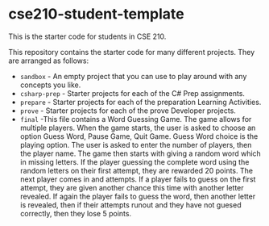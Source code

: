 # cse210-student-template
This is the starter code for students in CSE 210.

This repository contains the starter code for many different projects. They are arranged as follows:

* `sandbox` - An empty project that you can use to play around with any concepts you like.
* `csharp-prep` - Starter projects for each of the C# Prep assignments.
* `prepare` - Starter projects for each of the preparation Learning Activities.
* `prove` - Starter projects for each of the prove Developer projects.
* `final` -This file contains a Word Guessing Game. The game allows for multiple players. When the game starts, the user is asked to choose an option Guess Word, Pause Game, Quit Game. Guess Word choice is the playing option. The user is asked to enter the number of players, then the player name. The game then starts with giving a random word which in missing letters. If the player guessing the complete word using the random letters on their first attempt, they are rewarded 20 points. The next player comes in and attempts. If a player fails to guess on the first attempt, they are given another chance this time with another letter revealed. If again the player fails to guess the word, then another letter is revealed, then if their attempts runout and they have not guesed correctly, then they lose 5 points. 
